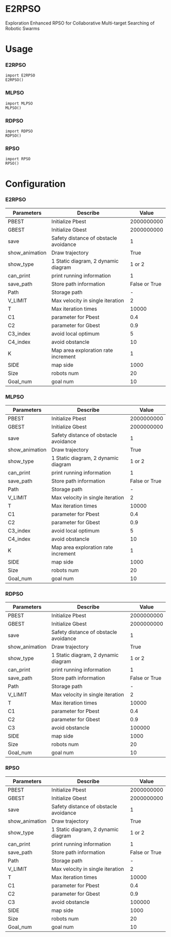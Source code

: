 # E2RPSO
Exploration Enhanced RPSO for Collaborative Multi-target Searching of Robotic Swarms
# Usage
### E2RPSO
```
import E2RPSO
E2RPSO()

```
### MLPSO
```
import MLPSO
MLPSO()

```
### RDPSO
```
import RDPSO
RDPSO()

```
### RPSO
```
import RPSO
RPSO()

```
# Configuration
### E2RPSO
|Parameters|Describe|Value|
|----------|--------|-----|
|PBEST|Initialize Pbest|2000000000|
|GBEST|Initialize Gbest|2000000000|
|save|Safety distance of obstacle avoidance|1|
|show_animation|Draw trajectory|True|
|show_type|1 Static diagram, 2 dynamic diagram|1 or 2|
|can_print|print running information|1|
|save_path|Store path information|False or True|
|Path|Storage path|-|
|V_LIMIT|Max velocity in single iteration|2|
|T|Max iteration times|10000|
|C1|parameter for Pbest|0.4|
|C2|parameter for Gbest|0.9|
|C3_index|avoid local optimum|5|
|C4_index|avoid obstancle|10|
|K|Map area exploration rate increment|1|
|SIDE|map side|1000|
|Size|robots num|20|
|Goal_num|goal num|10|

### MLPSO
|Parameters|Describe|Value|
|----------|--------|-----|
|PBEST|Initialize Pbest|2000000000|
|GBEST|Initialize Gbest|2000000000|
|save|Safety distance of obstacle avoidance|1|
|show_animation|Draw trajectory|True|
|show_type|1 Static diagram, 2 dynamic diagram|1 or 2|
|can_print|print running information|1|
|save_path|Store path information|False or True|
|Path|Storage path|-|
|V_LIMIT|Max velocity in single iteration|2|
|T|Max iteration times|10000|
|C1|parameter for Pbest|0.4|
|C2|parameter for Gbest|0.9|
|C3_index|avoid local optimum|5|
|C4_index|avoid obstancle|10|
|K|Map area exploration rate increment|1|
|SIDE|map side|1000|
|Size|robots num|20|
|Goal_num|goal num|10|

### RDPSO
|Parameters|Describe|Value|
|----------|--------|-----|
|PBEST|Initialize Pbest|2000000000|
|GBEST|Initialize Gbest|2000000000|
|save|Safety distance of obstacle avoidance|1|
|show_animation|Draw trajectory|True|
|show_type|1 Static diagram, 2 dynamic diagram|1 or 2|
|can_print|print running information|1|
|save_path|Store path information|False or True|
|Path|Storage path|-|
|V_LIMIT|Max velocity in single iteration|2|
|T|Max iteration times|10000|
|C1|parameter for Pbest|0.4|
|C2|parameter for Gbest|0.9|
|C3|avoid obstancle|100000|
|SIDE|map side|1000|
|Size|robots num|20|
|Goal_num|goal num|10|

### RPSO
|Parameters|Describe|Value|
|----------|--------|-----|
|PBEST|Initialize Pbest|2000000000|
|GBEST|Initialize Gbest|2000000000|
|save|Safety distance of obstacle avoidance|1|
|show_animation|Draw trajectory|True|
|show_type|1 Static diagram, 2 dynamic diagram|1 or 2|
|can_print|print running information|1|
|save_path|Store path information|False or True|
|Path|Storage path|-|
|V_LIMIT|Max velocity in single iteration|2|
|T|Max iteration times|10000|
|C1|parameter for Pbest|0.4|
|C2|parameter for Gbest|0.9|
|C3|avoid obstancle|100000|
|SIDE|map side|1000|
|Size|robots num|20|
|Goal_num|goal num|10|


